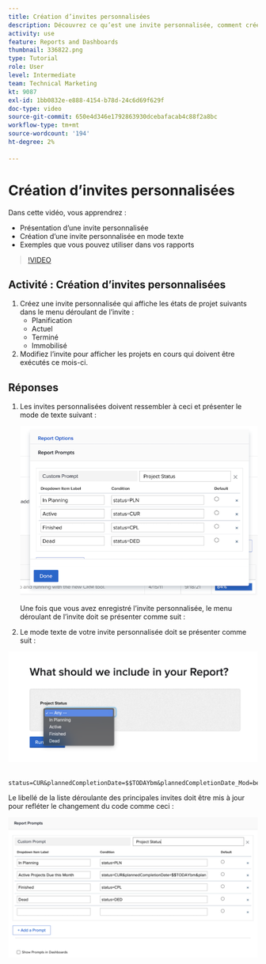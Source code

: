 ```yaml
---
title: Création d’invites personnalisées
description: Découvrez ce qu’est une invite personnalisée, comment créer une invite personnalisée à l’aide du mode texte et quelques exemples que vous pouvez utiliser dans les rapports dans Workfront.
activity: use
feature: Reports and Dashboards
thumbnail: 336822.png
type: Tutorial
role: User
level: Intermediate
team: Technical Marketing
kt: 9087
exl-id: 1bb0832e-e888-4154-b78d-24c6d69f629f
doc-type: video
source-git-commit: 650e4d346e1792863930dcebafacab4c88f2a8bc
workflow-type: tm+mt
source-wordcount: '194'
ht-degree: 2%

---
```


# Création d’invites personnalisées

Dans cette vidéo, vous apprendrez :

* Présentation d’une invite personnalisée
* Création d’une invite personnalisée en mode texte
* Exemples que vous pouvez utiliser dans vos rapports

>[!VIDEO](https://video.tv.adobe.com/v/336822/?quality=12&learn=on)

## Activité : Création d’invites personnalisées

1. Créez une invite personnalisée qui affiche les états de projet suivants dans le menu déroulant de l’invite :
   * Planification
   * Actuel
   * Terminé
   * Immobilisé
1. Modifiez l’invite pour afficher les projets en cours qui doivent être exécutés ce mois-ci.

## Réponses

1. Les invites personnalisées doivent ressembler à ceci et présenter le mode de texte suivant :

   ![Image de l’écran pour créer un nouveau filtre en mode texte](assets/cp-01.png)

   Une fois que vous avez enregistré l’invite personnalisée, le menu déroulant de l’invite doit se présenter comme suit :

1. Le mode texte de votre invite personnalisée doit se présenter comme suit :

![Image de l’écran pour créer un nouveau filtre en mode texte](assets/cp-02.png)

```
   status=CUR&plannedCompletionDate=$$TODAYbm&plannedCompletionDate_Mod=between&plannedCompletionDate_Range=$$TODAYem 
```

Le libellé de la liste déroulante des principales invites doit être mis à jour pour refléter le changement du code comme ceci :

![Image de l’écran pour créer un nouveau filtre en mode texte](assets/cp-02a.png)
